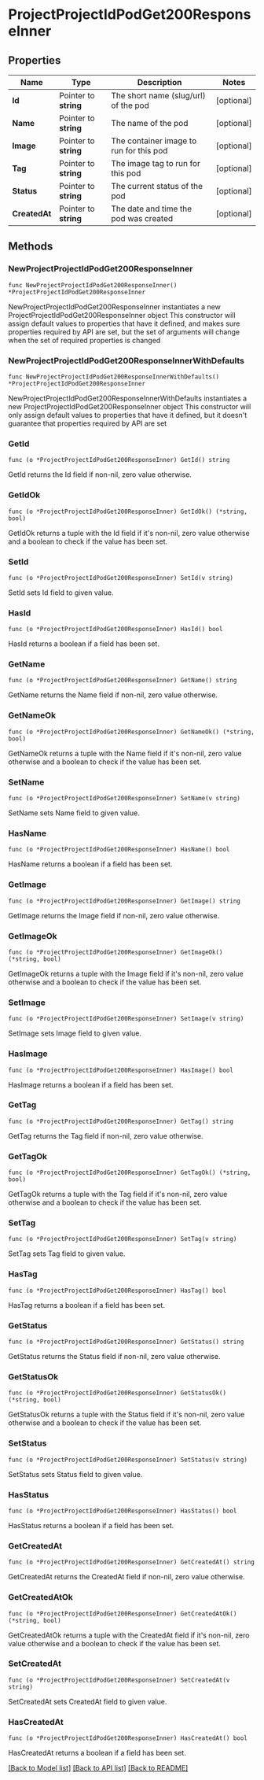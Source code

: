 # ProjectProjectIdPodGet200ResponseInner

## Properties

Name | Type | Description | Notes
------------ | ------------- | ------------- | -------------
**Id** | Pointer to **string** | The short name (slug/url) of the pod | [optional] 
**Name** | Pointer to **string** | The name of the pod | [optional] 
**Image** | Pointer to **string** | The container image to run for this pod | [optional] 
**Tag** | Pointer to **string** | The image tag to run for this pod | [optional] 
**Status** | Pointer to **string** | The current status of the pod | [optional] 
**CreatedAt** | Pointer to **string** | The date and time the pod was created | [optional] 

## Methods

### NewProjectProjectIdPodGet200ResponseInner

`func NewProjectProjectIdPodGet200ResponseInner() *ProjectProjectIdPodGet200ResponseInner`

NewProjectProjectIdPodGet200ResponseInner instantiates a new ProjectProjectIdPodGet200ResponseInner object
This constructor will assign default values to properties that have it defined,
and makes sure properties required by API are set, but the set of arguments
will change when the set of required properties is changed

### NewProjectProjectIdPodGet200ResponseInnerWithDefaults

`func NewProjectProjectIdPodGet200ResponseInnerWithDefaults() *ProjectProjectIdPodGet200ResponseInner`

NewProjectProjectIdPodGet200ResponseInnerWithDefaults instantiates a new ProjectProjectIdPodGet200ResponseInner object
This constructor will only assign default values to properties that have it defined,
but it doesn't guarantee that properties required by API are set

### GetId

`func (o *ProjectProjectIdPodGet200ResponseInner) GetId() string`

GetId returns the Id field if non-nil, zero value otherwise.

### GetIdOk

`func (o *ProjectProjectIdPodGet200ResponseInner) GetIdOk() (*string, bool)`

GetIdOk returns a tuple with the Id field if it's non-nil, zero value otherwise
and a boolean to check if the value has been set.

### SetId

`func (o *ProjectProjectIdPodGet200ResponseInner) SetId(v string)`

SetId sets Id field to given value.

### HasId

`func (o *ProjectProjectIdPodGet200ResponseInner) HasId() bool`

HasId returns a boolean if a field has been set.

### GetName

`func (o *ProjectProjectIdPodGet200ResponseInner) GetName() string`

GetName returns the Name field if non-nil, zero value otherwise.

### GetNameOk

`func (o *ProjectProjectIdPodGet200ResponseInner) GetNameOk() (*string, bool)`

GetNameOk returns a tuple with the Name field if it's non-nil, zero value otherwise
and a boolean to check if the value has been set.

### SetName

`func (o *ProjectProjectIdPodGet200ResponseInner) SetName(v string)`

SetName sets Name field to given value.

### HasName

`func (o *ProjectProjectIdPodGet200ResponseInner) HasName() bool`

HasName returns a boolean if a field has been set.

### GetImage

`func (o *ProjectProjectIdPodGet200ResponseInner) GetImage() string`

GetImage returns the Image field if non-nil, zero value otherwise.

### GetImageOk

`func (o *ProjectProjectIdPodGet200ResponseInner) GetImageOk() (*string, bool)`

GetImageOk returns a tuple with the Image field if it's non-nil, zero value otherwise
and a boolean to check if the value has been set.

### SetImage

`func (o *ProjectProjectIdPodGet200ResponseInner) SetImage(v string)`

SetImage sets Image field to given value.

### HasImage

`func (o *ProjectProjectIdPodGet200ResponseInner) HasImage() bool`

HasImage returns a boolean if a field has been set.

### GetTag

`func (o *ProjectProjectIdPodGet200ResponseInner) GetTag() string`

GetTag returns the Tag field if non-nil, zero value otherwise.

### GetTagOk

`func (o *ProjectProjectIdPodGet200ResponseInner) GetTagOk() (*string, bool)`

GetTagOk returns a tuple with the Tag field if it's non-nil, zero value otherwise
and a boolean to check if the value has been set.

### SetTag

`func (o *ProjectProjectIdPodGet200ResponseInner) SetTag(v string)`

SetTag sets Tag field to given value.

### HasTag

`func (o *ProjectProjectIdPodGet200ResponseInner) HasTag() bool`

HasTag returns a boolean if a field has been set.

### GetStatus

`func (o *ProjectProjectIdPodGet200ResponseInner) GetStatus() string`

GetStatus returns the Status field if non-nil, zero value otherwise.

### GetStatusOk

`func (o *ProjectProjectIdPodGet200ResponseInner) GetStatusOk() (*string, bool)`

GetStatusOk returns a tuple with the Status field if it's non-nil, zero value otherwise
and a boolean to check if the value has been set.

### SetStatus

`func (o *ProjectProjectIdPodGet200ResponseInner) SetStatus(v string)`

SetStatus sets Status field to given value.

### HasStatus

`func (o *ProjectProjectIdPodGet200ResponseInner) HasStatus() bool`

HasStatus returns a boolean if a field has been set.

### GetCreatedAt

`func (o *ProjectProjectIdPodGet200ResponseInner) GetCreatedAt() string`

GetCreatedAt returns the CreatedAt field if non-nil, zero value otherwise.

### GetCreatedAtOk

`func (o *ProjectProjectIdPodGet200ResponseInner) GetCreatedAtOk() (*string, bool)`

GetCreatedAtOk returns a tuple with the CreatedAt field if it's non-nil, zero value otherwise
and a boolean to check if the value has been set.

### SetCreatedAt

`func (o *ProjectProjectIdPodGet200ResponseInner) SetCreatedAt(v string)`

SetCreatedAt sets CreatedAt field to given value.

### HasCreatedAt

`func (o *ProjectProjectIdPodGet200ResponseInner) HasCreatedAt() bool`

HasCreatedAt returns a boolean if a field has been set.


[[Back to Model list]](../README.md#documentation-for-models) [[Back to API list]](../README.md#documentation-for-api-endpoints) [[Back to README]](../README.md)


